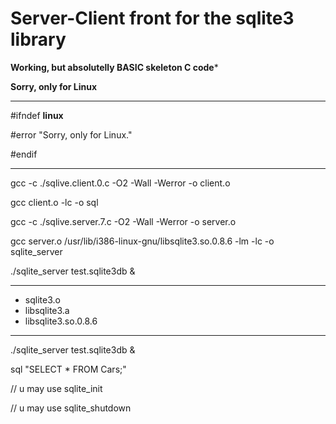 # Server-Client front for the sqlite3 library

**Working, but absolutelly BASIC skeleton C code***

**Sorry, only for Linux**

---

#ifndef __linux__

#error "Sorry, only for Linux."

#endif

---

gcc -c ./sqlive.client.0.c -O2 -Wall -Werror -o client.o

gcc client.o -lc -o sql

gcc -c ./sqlive.server.7.c -O2 -Wall -Werror -o server.o

gcc server.o  /usr/lib/i386-linux-gnu/libsqlite3.so.0.8.6 -lm -lc -o sqlite_server

./sqlite_server test.sqlite3db &

---

+ sqlite3.o
+ libsqlite3.a
+ libsqlite3.so.0.8.6

---

./sqlite_server test.sqlite3db &

sql "SELECT * FROM Cars;"

// u may use sqlite_init

// u may use sqlite_shutdown
